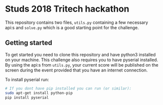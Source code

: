 # Studs 2018 Tritech hackathon
This repository contains two files, `utils.py` containing a few necessary api:s and `solve.py` which is a good starting point for the challenge.

## Getting started
To get started you need to clone this repository and have python3 installed on your machine. This challenge also requires you to have pyserial installed. By using the api:s from `utils.py`, your current score will be published on the screen during the event provided that you have an internet connection.

To install pyserial run:
``` bash
# If you dont have pip installed you can run (or similar):
sudo apt-get install python-pip
pip install pyserial
```
